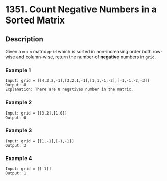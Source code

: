# 1351. Count Negative Numbers in a Sorted Matrix

## Description
Given a `m` `x` `n` matrix `grid` which is sorted in non-increasing order both row-wise and column-wise, 
return the number of **negative** numbers in `grid`.

### Example 1

```
Input: grid = [[4,3,2,-1],[3,2,1,-1],[1,1,-1,-2],[-1,-1,-2,-3]]
Output: 8
Explanation: There are 8 negatives number in the matrix.
```
### Example 2
```
Input: grid = [[3,2],[1,0]]
Output: 0
```

### Example 3
```
Input: grid = [[1,-1],[-1,-1]]
Output: 3
```

### Example 4
```
Input: grid = [[-1]]
Output: 1
```